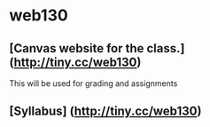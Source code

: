 web130
======

## [Canvas website for the class.] (http://tiny.cc/web130)
This will be used for grading and assignments

## [Syllabus]  (http://tiny.cc/web130)






